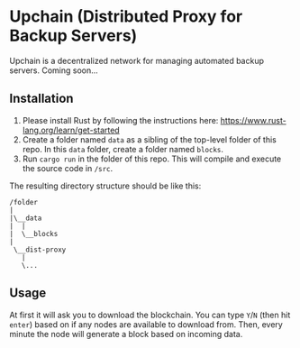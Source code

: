 # Upchain (Distributed Proxy for Backup Servers)
Upchain is a decentralized network for managing automated backup servers. Coming soon...

## Installation
1. Please install Rust by following the instructions here: https://www.rust-lang.org/learn/get-started
2. Create a folder named `data` as a sibling of the top-level folder of this repo. In this `data` folder, create a folder named `blocks`.
3. Run `cargo run` in the folder of this repo. This will compile and execute the source code in `/src`.

The resulting directory structure should be like this:
```
/folder
|
|\__data
|  |
|  \__blocks
|
 \__dist-proxy
   |
   \...
```

## Usage
At first it will ask you to download the blockchain. You can type `Y`/`N` (then hit `enter`) based on if any nodes are available to download from. Then, every minute the node will generate a block based on incoming data.

